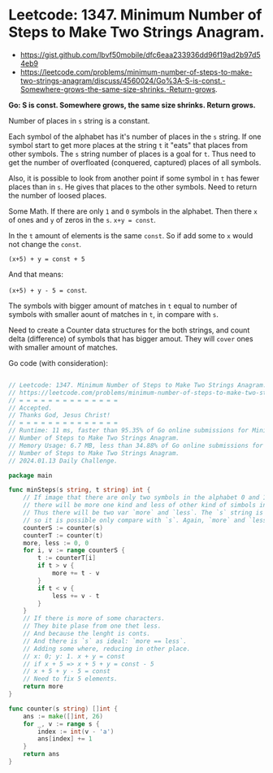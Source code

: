 # Leetcode: 1347. Minimum Number of Steps to Make Two Strings Anagram.

- https://gist.github.com/lbvf50mobile/dfc6eaa233936dd96f19ad2b97d54eb9
- https://leetcode.com/problems/minimum-number-of-steps-to-make-two-strings-anagram/discuss/4560024/Go%3A-S-is-const.-Somewhere-grows-the-same-size-shrinks.-Return-grows.

**Go: S is const. Somewhere grows, the same size shrinks. Return grows.**

Number of places in `s` string is a constant.

Each symbol of the alphabet has it's number of places in the `s` string. If
one symbol start to get more places at the string `t` it "eats" that places
from other symbols. The `s` string number of places is a goal for `t`. Thus
need to get the number of overfloated (conquered, captured) places of all
symbols. 

Also, it is possible to look from another point if some symbol in `t` has
fewer places than in `s`. He gives that places to the other symbols. Need to
return the number of loosed places.

Some Math. If there are only `1` and `0` symbols in the alphabet. Then there
`x` of ones and `y` of zeros in the `s`. `x+y = const`.

In the `t` amount of elements is the same `const`. So if add some to `x` would
not change the `const`.

`(x+5) + y = const + 5`

And that means:

`(x+5) + y - 5 = const`.

The symbols with bigger amount of matches in `t` equal to number of symbols
with smaller aount of matches in `t`, in compare with `s`.

Need to create a Counter data structures for the both strings, and count delta
(difference) of symbols that has bigger amout. They will `cover` ones with
smaller amount of matches.

Go code (with consideration):
```Go

// Leetcode: 1347. Minimum Number of Steps to Make Two Strings Anagram.
// https://leetcode.com/problems/minimum-number-of-steps-to-make-two-strings-anagram/
// = = = = = = = = = = = = = =
// Accepted.
// Thanks God, Jesus Christ!
// = = = = = = = = = = = = = =
// Runtime: 11 ms, faster than 95.35% of Go online submissions for Minimum
// Number of Steps to Make Two Strings Anagram.
// Memory Usage: 6.7 MB, less than 34.88% of Go online submissions for Minimum
// Number of Steps to Make Two Strings Anagram.
// 2024.01.13 Daily Challenge.

package main

func minSteps(s string, t string) int {
	// If image that there are only two symbols in the alphabet 0 and 1,
	// there will be more one kind and less of other kind of simbols in `t`.
	// Thus there will be two var `more` and `less`. The `s` string is const,
	// so it is possible only compare with `s`. Again, `more` and `less`.
	counterS := counter(s)
	counterT := counter(t)
	more, less := 0, 0
	for i, v := range counterS {
		t := counterT[i]
		if t > v {
			more += t - v
		}
		if t < v {
			less += v - t
		}
	}
	// If there is more of some characters.
	// They bite plase from one thet less.
	// And because the lenght is conts.
	// And there is `s` as ideal: `more == less`.
	// Adding some where, reducing in other place.
	// x: 0; y: 1. x + y = const
	// if x + 5 => x + 5 + y = const - 5
	// x + 5 + y - 5 = const
	// Need to fix 5 elements.
	return more
}

func counter(s string) []int {
	ans := make([]int, 26)
	for _, v := range s {
		index := int(v - 'a')
		ans[index] += 1
	}
	return ans
}
```


